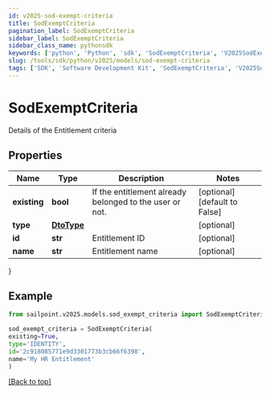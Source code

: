 ```yaml
---
id: v2025-sod-exempt-criteria
title: SodExemptCriteria
pagination_label: SodExemptCriteria
sidebar_label: SodExemptCriteria
sidebar_class_name: pythonsdk
keywords: ['python', 'Python', 'sdk', 'SodExemptCriteria', 'V2025SodExemptCriteria'] 
slug: /tools/sdk/python/v2025/models/sod-exempt-criteria
tags: ['SDK', 'Software Development Kit', 'SodExemptCriteria', 'V2025SodExemptCriteria']
---
```


# SodExemptCriteria

Details of the Entitlement criteria

## Properties

Name | Type | Description | Notes
------------ | ------------- | ------------- | -------------
**existing** | **bool** | If the entitlement already belonged to the user or not. | [optional] [default to False]
**type** | [**DtoType**](dto-type) |  | [optional] 
**id** | **str** | Entitlement ID | [optional] 
**name** | **str** | Entitlement name | [optional] 
}

## Example

```python
from sailpoint.v2025.models.sod_exempt_criteria import SodExemptCriteria

sod_exempt_criteria = SodExemptCriteria(
existing=True,
type='IDENTITY',
id='2c918085771e9d3301773b3cb66f6398',
name='My HR Entitlement'
)

```
[[Back to top]](#) 

